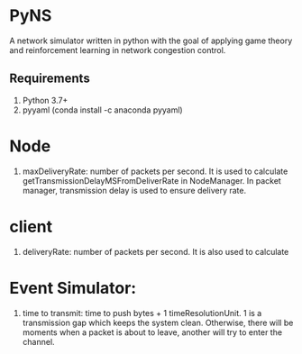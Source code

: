 # PyNS
 A network simulator written in python with the goal of applying game theory and reinforcement learning in network congestion control. 
## Requirements
1. Python 3.7+
2. pyyaml (conda install -c anaconda pyyaml)


# Node

1. maxDeliveryRate: number of packets per second. It is used to calculate getTransmissionDelayMSFromDeliverRate in NodeManager. In packet manager, transmission delay is used to ensure delivery rate.


# client
1. deliveryRate: number of packets per second. It is also used to calculate 

# Event Simulator:

1. time to transmit: time to push bytes + 1 timeResolutionUnit. 1 is a transmission gap which keeps the system clean. Otherwise, there will be moments when a packet is about to leave, another will try to enter the channel.

